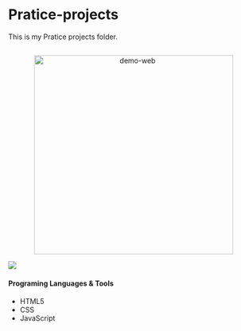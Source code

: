 # Pratice-projects

This is my Pratice projects folder.

## [](https://github.com/yuridapaz/Pratice-projects/tree/master/First%20personal%20landing%20page)

<div align="center">
    <img src="https://github.com/yuridapaz/Pratice-projects/blob/master/Images%20%26%20Gifs/First%20personal%20landing%20page.gif" alt="demo-web" height="400">
</div>

![](https://github.com/yuridapaz/Pratice-projects/blob/master/Images%20%26%20Gifs/First%20personal%20landing%20page.gif)

#### Programing Languages & Tools

- HTML5
- CSS
- JavaScript
